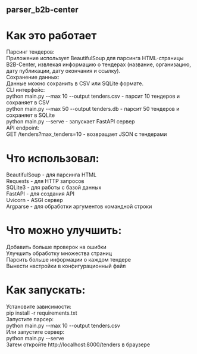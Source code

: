 ## parser_b2b-center
# Как это работает
  Парсинг тендеров:   
    Приложение использует BeautifulSoup для парсинга HTML-страницы B2B-Center, извлекая информацию о тендерах (название, организацию, дату публикации, дату окончания и ссылку).  
  Сохранение данных:   
    Данные можно сохранить в CSV или SQLite формате.  
  CLI интерфейс:  
    python main.py --max 10 --output tenders.csv - парсит 10 тендеров и сохраняет в CSV  
    python main.py --max 50 --output tenders.db - парсит 50 тендеров и сохраняет в SQLite  
    python main.py --serve - запускает FastAPI сервер  
  API endpoint:  
    GET /tenders?max_tenders=10 - возвращает JSON с тендерами  
# Что использовал:  
  BeautifulSoup - для парсинга HTML  
  Requests - для HTTP запросов  
  SQLite3 - для работы с базой данных  
  FastAPI - для создания API  
  Uvicorn - ASGI сервер  
  Argparse - для обработки аргументов командной строки  
# Что можно улучшить:  
  Добавить больше проверок на ошибки  
  Улучшить обработку множества страниц  
  Парсить больше информации о каждом тендере  
  Вынести настройки в конфигурационный файл  
# Как запускать:  
Установите зависимости:  
  pip install -r requirements.txt  
Запустите парсер:  
  python main.py --max 10 --output tenders.csv  
Или запустите сервер:  
  python main.py --serve  
  Затем откройте http://localhost:8000/tenders в браузере  
  
